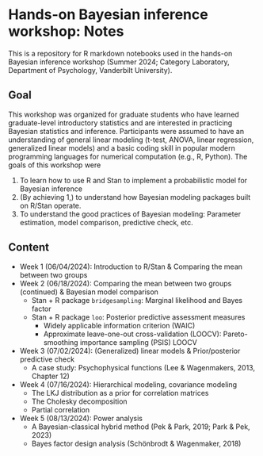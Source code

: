 # Hands-on Bayesian inference workshop: Notes
This is a repository for R markdown notebooks used in the hands-on Bayesian inference workshop (Summer 2024; Category Laboratory, Department of Psychology, Vanderbilt University).

## Goal
This workshop was organized for graduate students who have learned graduate-level introductory statistics and are interested in practicing Bayesian statistics and inference. Participants were assumed to have an understanding of general linear modeling (t-test, ANOVA, linear regression, generalized linear models) and a basic coding skill in popular modern programming languages for numerical computation (e.g., R, Python). The goals of this workshop were

 1. To learn how to use R and Stan to implement a probabilistic model for Bayesian inference
 2. (By achieving 1,) to understand how Bayesian modeling packages built on R/Stan operate.
 3. To understand the good practices of Bayesian modeling: Parameter estimation, model comparison, predictive check, etc.

## Content
 * Week 1 (06/04/2024): Introduction to R/Stan & Comparing the mean between two groups
 * Week 2 (06/18/2024): Comparing the mean between two groups (continued) & Bayesian model comparison
     * Stan + R package `bridgesampling`: Marginal likelihood and Bayes factor
     * Stan + R package `loo`: Posterior predictive assessment measures
         * Widely applicable information criterion (WAIC)
         * Approximate leave-one-out cross-validation (LOOCV): Pareto-smoothing importance sampling (PSIS) LOOCV
 * Week 3 (07/02/2024): (Generalized) linear models & Prior/posterior predictive check
     * A case study: Psychophysical functions (Lee & Wagenmakers, 2013, Chapter 12)
 * Week 4 (07/16/2024): Hierarchical modeling, covariance modeling
     * The LKJ distribution as a prior for correlation matrices
     * The Cholesky decomposition
     * Partial correlation
 * Week 5 (08/13/2024): Power analysis
     * A Bayesian-classical hybrid method (Pek & Park, 2019; Park & Pek, 2023)
     * Bayes factor design analysis (Schönbrodt & Wagenmaker, 2018)

